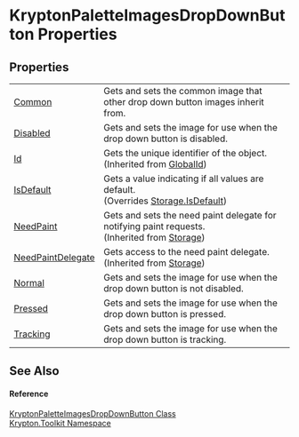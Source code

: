 # KryptonPaletteImagesDropDownButton Properties




## Properties
<table>
<tr>
<td><a href="60661f87-2eaf-2fce-0649-f786ce41b972.md">Common</a></td>
<td>Gets and sets the common image that other drop down button images inherit from.</td></tr>
<tr>
<td><a href="5319880f-e61a-5a06-b244-a8d756e808f1.md">Disabled</a></td>
<td>Gets and sets the image for use when the drop down button is disabled.</td></tr>
<tr>
<td><a href="71a6846f-bfb6-fb58-b361-6b43ae0583a8.md">Id</a></td>
<td>Gets the unique identifier of the object.<br />(Inherited from <a href="9ef2ca3a-e03e-8927-105a-2f9a6fbdf849.md">GlobalId</a>)</td></tr>
<tr>
<td><a href="e1e611b5-a013-57dd-6ae9-7a501a56287c.md">IsDefault</a></td>
<td>Gets a value indicating if all values are default.<br />(Overrides <a href="bbc0e831-9474-3bce-65dc-0625d793d8c1.md">Storage.IsDefault</a>)</td></tr>
<tr>
<td><a href="097a0f47-e60c-4bf7-802c-8391c6d8feff.md">NeedPaint</a></td>
<td>Gets and sets the need paint delegate for notifying paint requests.<br />(Inherited from <a href="8406cf55-79a3-e579-4094-be084e489431.md">Storage</a>)</td></tr>
<tr>
<td><a href="879ca7f2-32c5-8581-44f2-c7aee6491db2.md">NeedPaintDelegate</a></td>
<td>Gets access to the need paint delegate.<br />(Inherited from <a href="8406cf55-79a3-e579-4094-be084e489431.md">Storage</a>)</td></tr>
<tr>
<td><a href="e00ec53b-1f9e-a857-c3bb-6486009d9745.md">Normal</a></td>
<td>Gets and sets the image for use when the drop down button is not disabled.</td></tr>
<tr>
<td><a href="2fd80b2d-91ae-0d71-3577-ca4fa57ce173.md">Pressed</a></td>
<td>Gets and sets the image for use when the drop down button is pressed.</td></tr>
<tr>
<td><a href="76e00368-9cf4-2727-b7a0-ac42c481f660.md">Tracking</a></td>
<td>Gets and sets the image for use when the drop down button is tracking.</td></tr>
</table>

## See Also


#### Reference
<a href="469ce6e8-f176-509e-c0cf-8b0067aae53b.md">KryptonPaletteImagesDropDownButton Class</a>  
<a href="79d2eac2-21f4-54ff-7552-b20c33c30600.md">Krypton.Toolkit Namespace</a>  
